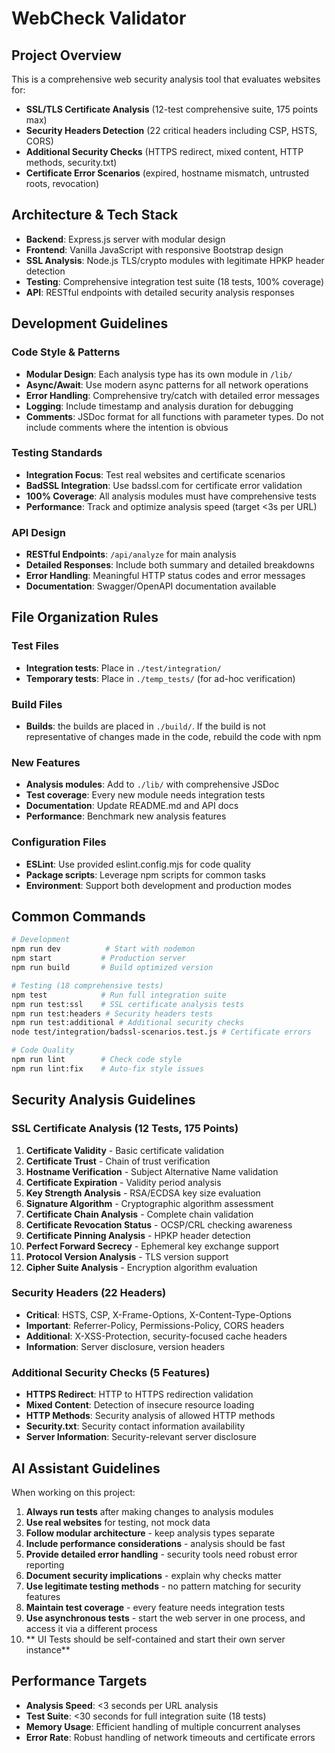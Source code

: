 <!-- Use this file to provide workspace-specific custom instructions to Copilot. For more details, visit [Copilot Customization](https://code.visualstudio.com/docs/copilot/copilot-customization#_use-a-githubcopilotinstructionsmd-file) -->

# WebCheck Validator

## Project Overview

This is a comprehensive web security analysis tool that evaluates websites for:
- **SSL/TLS Certificate Analysis** (12-test comprehensive suite, 175 points max)
- **Security Headers Detection** (22 critical headers including CSP, HSTS, CORS)
- **Additional Security Checks** (HTTPS redirect, mixed content, HTTP methods, security.txt)
- **Certificate Error Scenarios** (expired, hostname mismatch, untrusted roots, revocation)

## Architecture & Tech Stack

- **Backend**: Express.js server with modular design
- **Frontend**: Vanilla JavaScript with responsive Bootstrap design
- **SSL Analysis**: Node.js TLS/crypto modules with legitimate HPKP header detection
- **Testing**: Comprehensive integration test suite (18 tests, 100% coverage)
- **API**: RESTful endpoints with detailed security analysis responses

## Development Guidelines

### Code Style & Patterns
- **Modular Design**: Each analysis type has its own module in `/lib/`
- **Async/Await**: Use modern async patterns for all network operations
- **Error Handling**: Comprehensive try/catch with detailed error messages
- **Logging**: Include timestamp and analysis duration for debugging
- **Comments**: JSDoc format for all functions with parameter types. Do not include comments where the intention is obvious

### Testing Standards
- **Integration Focus**: Test real websites and certificate scenarios
- **BadSSL Integration**: Use badssl.com for certificate error validation
- **100% Coverage**: All analysis modules must have comprehensive tests
- **Performance**: Track and optimize analysis speed (target <3s per URL)

### API Design
- **RESTful Endpoints**: `/api/analyze` for main analysis
- **Detailed Responses**: Include both summary and detailed breakdowns
- **Error Handling**: Meaningful HTTP status codes and error messages
- **Documentation**: Swagger/OpenAPI documentation available

## File Organization Rules

### Test Files
- **Integration tests**: Place in `./test/integration/`
- **Temporary tests**: Place in `./temp_tests/` (for ad-hoc verification)

### Build Files
- **Builds**: the builds are placed in `./build/`. If the build is not representative of changes made in the code, rebuild the code with npm


### New Features
- **Analysis modules**: Add to `./lib/` with comprehensive JSDoc
- **Test coverage**: Every new module needs integration tests
- **Documentation**: Update README.md and API docs
- **Performance**: Benchmark new analysis features

### Configuration Files
- **ESLint**: Use provided eslint.config.mjs for code quality
- **Package scripts**: Leverage npm scripts for common tasks
- **Environment**: Support both development and production modes

## Common Commands

```bash
# Development
npm run dev          # Start with nodemon
npm start           # Production server
npm run build       # Build optimized version

# Testing (18 comprehensive tests)
npm test            # Run full integration suite
npm run test:ssl    # SSL certificate analysis tests
npm run test:headers # Security headers tests
npm run test:additional # Additional security checks
node test/integration/badssl-scenarios.test.js # Certificate errors

# Code Quality
npm run lint        # Check code style
npm run lint:fix    # Auto-fix style issues
```

## Security Analysis Guidelines

### SSL Certificate Analysis (12 Tests, 175 Points)
1. **Certificate Validity** - Basic certificate validation
2. **Certificate Trust** - Chain of trust verification
3. **Hostname Verification** - Subject Alternative Name validation
4. **Certificate Expiration** - Validity period analysis
5. **Key Strength Analysis** - RSA/ECDSA key size evaluation
6. **Signature Algorithm** - Cryptographic algorithm assessment
7. **Certificate Chain Analysis** - Complete chain validation
8. **Certificate Revocation Status** - OCSP/CRL checking awareness
9. **Certificate Pinning Analysis** - HPKP header detection
10. **Perfect Forward Secrecy** - Ephemeral key exchange support
11. **Protocol Version Analysis** - TLS version support
12. **Cipher Suite Analysis** - Encryption algorithm evaluation

### Security Headers (22 Headers)
- **Critical**: HSTS, CSP, X-Frame-Options, X-Content-Type-Options
- **Important**: Referrer-Policy, Permissions-Policy, CORS headers
- **Additional**: X-XSS-Protection, security-focused cache headers
- **Information**: Server disclosure, version headers

### Additional Security Checks (5 Features)
- **HTTPS Redirect**: HTTP to HTTPS redirection validation
- **Mixed Content**: Detection of insecure resource loading
- **HTTP Methods**: Security analysis of allowed HTTP methods
- **Security.txt**: Security contact information availability
- **Server Information**: Security-relevant server disclosure

## AI Assistant Guidelines

When working on this project:

1. **Always run tests** after making changes to analysis modules
2. **Use real websites** for testing, not mock data
3. **Follow modular architecture** - keep analysis types separate
4. **Include performance considerations** - analysis should be fast
5. **Provide detailed error handling** - security tools need robust error reporting
6. **Document security implications** - explain why checks matter
7. **Use legitimate testing methods** - no pattern matching for security features
8. **Maintain test coverage** - every feature needs integration tests
9. **Use asynchronous tests** - start the web server in one process, and access it via a different process
10. ** UI Tests should be self-contained and start their own server instance**

## Performance Targets

- **Analysis Speed**: <3 seconds per URL analysis
- **Test Suite**: <30 seconds for full integration suite (18 tests)
- **Memory Usage**: Efficient handling of multiple concurrent analyses
- **Error Rate**: Robust handling of network timeouts and certificate errors